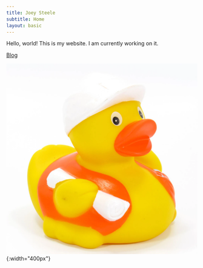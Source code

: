 ```yaml
---
title: Joey Steele
subtitle: Home
layout: basic
---
```

Hello, world! This is my website. I am currently working on it.

[Blog](/blog.html)

![Construction Duck](assets/img/construction-duck.jpg){:width="400px"}
